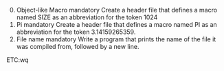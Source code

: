0. Object-like Macro
mandatory
Create a header file that defines a macro named SIZE as an abbreviation for the token 1024
1. Pi
mandatory
Create a header file that defines a macro named PI as an abbreviation for the token 3.14159265359.
2. File name
mandatory
Write a program that prints the name of the file it was compiled from, followed by a new line.

ETC:wq

